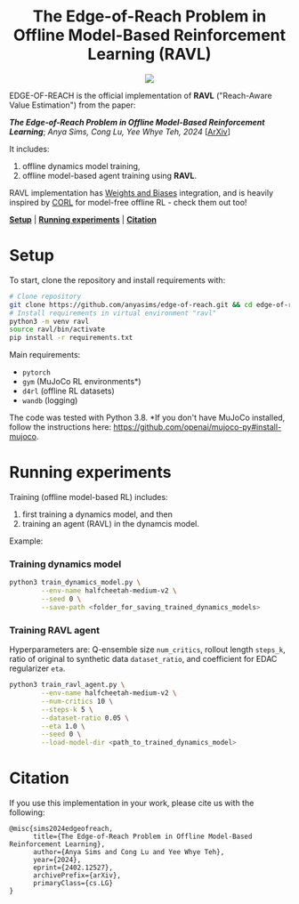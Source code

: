 <h1 align="center">The Edge-of-Reach Problem in Offline Model-Based Reinforcement Learning (RAVL)</h1>

<p align="center">
    <a href= "https://arxiv.org/abs/2402.12527">
        <img src="https://img.shields.io/badge/arXiv-2402.12527-b31b1b.svg" /></a>
</p>

EDGE-OF-REACH is the official implementation of **RAVL** ("Reach-Aware Value Estimation") from the paper:

**_The Edge-of-Reach Problem in Offline Model-Based Reinforcement Learning_**;
*Anya Sims, Cong Lu, Yee Whye Teh, 2024* [[ArXiv](https://arxiv.org/abs/2402.12527)]
 <!-- | [Twitter](https://twitter.com/XXXXXX)] -->

It includes:

1. offline dynamics model training,
2. offline model-based agent training using **RAVL**.

RAVL implementation has [Weights and Biases](https://wandb.ai/site) integration, and is heavily inspired
by [CORL](https://github.com/tinkoff-ai/CORL) for model-free offline RL - check them out too!<br/>

[**Setup**](#setup) | [**Running experiments**](#running-experiments) | [**Citation**](#citation)

# Setup

To start, clone the repository and install requirements with:

```bash
# Clone repository
git clone https://github.com/anyasims/edge-of-reach.git && cd edge-of-reach
# Install requirements in virtual environment "ravl"
python3 -m venv ravl
source ravl/bin/activate
pip install -r requirements.txt
```

Main requirements:

* `pytorch`
* `gym` (MuJoCo RL environments*)
* `d4rl` (offline RL datasets)
* `wandb` (logging)

The code was tested with Python 3.8.
*If you don't have MuJoCo installed, follow the instructions here: https://github.com/openai/mujoco-py#install-mujoco.

# Running experiments

Training (offline model-based RL) includes:

1. first training a dynamics model, and then
2. training an agent (RAVL) in the dynamcis model.

Example:

### Training dynamics model

```bash
python3 train_dynamics_model.py \
        --env-name halfcheetah-medium-v2 \
        --seed 0 \
        --save-path <folder_for_saving_trained_dynamics_models>
```

### Training RAVL agent

Hyperparameters are: Q-ensemble size `num_critics`, rollout length `steps_k`, ratio of original to synthetic
data `dataset_ratio`, and coefficient for EDAC regularizer `eta`.

```bash
python3 train_ravl_agent.py \
        --env-name halfcheetah-medium-v2 \
        --num-critics 10 \
        --steps-k 5 \
        --dataset-ratio 0.05 \
        --eta 1.0 \
        --seed 0 \
        --load-model-dir <path_to_trained_dynamics_model>
```

# Citation

If you use this implementation in your work, please cite us with the following:
```
@misc{sims2024edgeofreach,
      title={The Edge-of-Reach Problem in Offline Model-Based Reinforcement Learning}, 
      author={Anya Sims and Cong Lu and Yee Whye Teh},
      year={2024},
      eprint={2402.12527},
      archivePrefix={arXiv},
      primaryClass={cs.LG}
}
```

